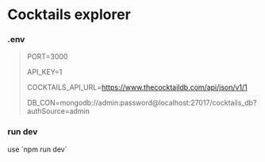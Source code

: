 # Cocktails explorer

### .env

> PORT=3000
> 
> API_KEY=1
> 
> COCKTAILS_API_URL=https://www.thecocktaildb.com/api/json/v1/1
> 
> DB_CON=mongodb://admin:password@localhost:27017/cocktails_db?authSource=admin

### run dev

use ´npm run dev´